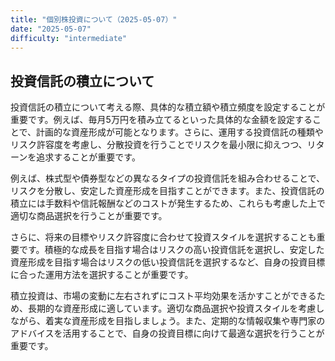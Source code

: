 ```yaml
---
title: "個別株投資について（2025-05-07）"
date: "2025-05-07"
difficulty: "intermediate"
---
```


## 投資信託の積立について

投資信託の積立について考える際、具体的な積立額や積立頻度を設定することが重要です。例えば、毎月5万円を積み立てるといった具体的な金額を設定することで、計画的な資産形成が可能となります。さらに、運用する投資信託の種類やリスク許容度を考慮し、分散投資を行うことでリスクを最小限に抑えつつ、リターンを追求することが重要です。

例えば、株式型や債券型などの異なるタイプの投資信託を組み合わせることで、リスクを分散し、安定した資産形成を目指すことができます。また、投資信託の積立には手数料や信託報酬などのコストが発生するため、これらも考慮した上で適切な商品選択を行うことが重要です。

さらに、将来の目標やリスク許容度に合わせて投資スタイルを選択することも重要です。積極的な成長を目指す場合はリスクの高い投資信託を選択し、安定した資産形成を目指す場合はリスクの低い投資信託を選択するなど、自身の投資目標に合った運用方法を選択することが重要です。

積立投資は、市場の変動に左右されずにコスト平均効果を活かすことができるため、長期的な資産形成に適しています。適切な商品選択や投資スタイルを考慮しながら、着実な資産形成を目指しましょう。また、定期的な情報収集や専門家のアドバイスを活用することで、自身の投資目標に向けて最適な選択を行うことが重要です。
